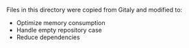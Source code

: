 Files in this directory were copied from Gitaly and modified to:

- Optimize memory consumption
- Handle empty repository case
- Reduce dependencies
